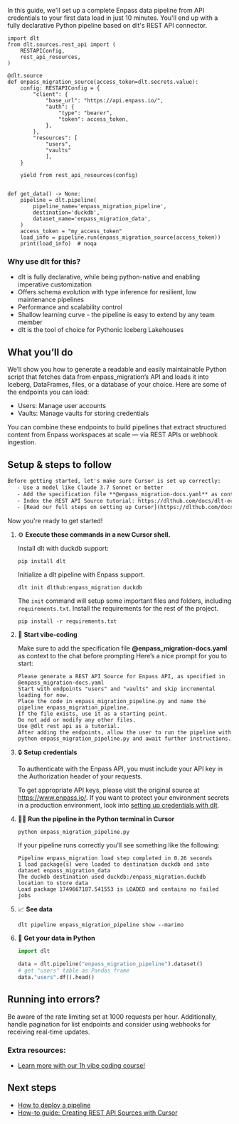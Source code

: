 In this guide, we'll set up a complete Enpass data pipeline from API credentials to your first data load in just 10 minutes. You'll end up with a fully declarative Python pipeline based on dlt's REST API connector.

```python-outcome
import dlt
from dlt.sources.rest_api import (
    RESTAPIConfig,
    rest_api_resources,
)

@dlt.source
def enpass_migration_source(access_token=dlt.secrets.value):
    config: RESTAPIConfig = {
        "client": {
            "base_url": "https://api.enpass.io/",
            "auth": {
                "type": "bearer",
                "token": access_token,
            },
        },
        "resources": [
            "users",
            "vaults"
            ],
    }

    yield from rest_api_resources(config)


def get_data() -> None:
    pipeline = dlt.pipeline(
        pipeline_name='enpass_migration_pipeline',
        destination='duckdb',
        dataset_name='enpass_migration_data', 
    )
    access_token = "my_access_token"
    load_info = pipeline.run(enpass_migration_source(access_token))
    print(load_info)  # noqa
```

### Why use dlt for this?

- dlt is fully declarative, while being python-native and enabling imperative customization
- Offers schema evolution with type inference for resilient, low maintenance pipelines
- Performance and scalability control
- Shallow learning curve - the pipeline is easy to extend by any team member
- dlt is the tool of choice for Pythonic Iceberg Lakehouses

## What you’ll do

We’ll show you how to generate a readable and easily maintainable Python script that fetches data from enpass_migration’s API and loads it into Iceberg, DataFrames, files, or a database of your choice. Here are some of the endpoints you can load:

- Users: Manage user accounts
- Vaults: Manage vaults for storing credentials

You can combine these endpoints to build pipelines that extract structured content from Enpass workspaces at scale — via REST APIs or webhook ingestion.

## Setup & steps to follow

```default
Before getting started, let's make sure Cursor is set up correctly:
   - Use a model like Claude 3.7 Sonnet or better
   - Add the specification file **@enpass_migration-docs.yaml** as context
   - Index the REST API Source tutorial: https://dlthub.com/docs/dlt-ecosystem/verified-sources/rest_api/ and add it to context as **@dlt rest api**
   - [Read our full steps on setting up Cursor](https://dlthub.com/docs/dlt-ecosystem/llm-tooling/cursor-restapi#23-configuring-cursor-with-documentation)
```

Now you're ready to get started! 

1. ⚙️ **Execute these commands in a new Cursor shell.**
    
    Install dlt with duckdb support:
    ```shell
    pip install dlt
    ```

    Initialize a dlt pipeline with Enpass support.
    ```shell
    dlt init dlthub:enpass_migration duckdb
    ```

    The `init` command will setup some important files and folders, including `requirements.txt`. Install the requirements for the rest of the project.
    ```shell
    pip install -r requirements.txt
    ```
    
2. 🤠 **Start vibe-coding**
    
    Make sure to add the specification file **@enpass_migration-docs.yaml** as context to the chat before prompting
    Here’s a nice prompt for you to start: 
    
    ```prompt
    Please generate a REST API Source for Enpass API, as specified in @enpass_migration-docs.yaml 
    Start with endpoints "users" and "vaults" and skip incremental loading for now. 
    Place the code in enpass_migration_pipeline.py and name the pipeline enpass_migration_pipeline. 
    If the file exists, use it as a starting point. 
    Do not add or modify any other files. 
    Use @dlt rest api as a tutorial. 
    After adding the endpoints, allow the user to run the pipeline with python enpass_migration_pipeline.py and await further instructions.
    ```

    
3. 🔒 **Setup credentials** 
    
    To authenticate with the Enpass API, you must include your API key in the Authorization header of your requests.
    
    To get appropriate API keys, please visit the original source at https://www.enpass.io/.
    If you want to protect your environment secrets in a production environment, look into [setting up credentials with dlt](https://dlthub.com/docs/walkthroughs/add_credentials).
    
4. 🏃‍♀️ **Run the pipeline in the Python terminal in Cursor**
    
    ```shell
    python enpass_migration_pipeline.py
    ```
    
    If your pipeline runs correctly you’ll see something like the following:
    
    ```shell
    Pipeline enpass_migration load step completed in 0.26 seconds
    1 load package(s) were loaded to destination duckdb and into dataset enpass_migration_data
    The duckdb destination used duckdb:/enpass_migration.duckdb location to store data
    Load package 1749667187.541553 is LOADED and contains no failed jobs
    ```
    
5. 📈 **See data**
    
    ```shell
    dlt pipeline enpass_migration_pipeline show --marimo
    ```
    
6. 🐍 **Get your data in Python**
    
    ```python
    import dlt

   data = dlt.pipeline("enpass_migration_pipeline").dataset()
   # get "users" table as Pandas frame
   data."users".df().head()
    ```

## Running into errors?

Be aware of the rate limiting set at 1000 requests per hour. Additionally, handle pagination for list endpoints and consider using webhooks for receiving real-time updates.

### Extra resources:

- [Learn more with our 1h vibe coding course!](https://www.youtube.com/watch?v=GGid70rnJuM)

## Next steps

- [How to deploy a pipeline](https://dlthub.com/docs/walkthroughs/deploy-a-pipeline)
- [How-to guide: Creating REST API Sources with Cursor](https://dlthub.com/docs/dlt-ecosystem/llm-tooling/cursor-restapi)